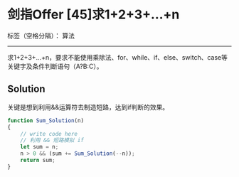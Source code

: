﻿# 剑指Offer [45]求1+2+3+...+n

标签（空格分隔）： 算法

---

求1+2+3+...+n，要求不能使用乘除法、for、while、if、else、switch、case等关键字及条件判断语句（A?B:C）。

## Solution
关键是想到利用&&运算符去制造短路，达到if判断的效果。

```javascript
function Sum_Solution(n)
{
    // write code here
    // 利用 && 短路模拟 if
    let sum = n;
    n > 0 && (sum += Sum_Solution(--n));
    return sum;
}
```




